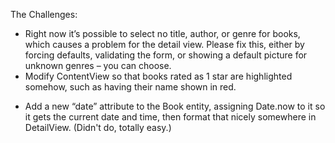 The Challenges:

+ Right now it’s possible to select no title, author, or genre for books, which causes a problem for the detail view. Please fix this, either by forcing defaults, validating the form, or showing a default picture for unknown genres – you can choose.
+ Modify ContentView so that books rated as 1 star are highlighted somehow, such as having their name shown in red.
- Add a new “date” attribute to the Book entity, assigning Date.now to it so it gets the current date and time, then format that nicely somewhere in DetailView. (Didn't do, totally easy.)
